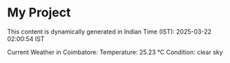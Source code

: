 # My Project

This content is dynamically generated in Indian Time (IST): 2025-03-22 02:00:54 IST


Current Weather in Coimbatore:
Temperature: 25.23 °C
Condition: clear sky
